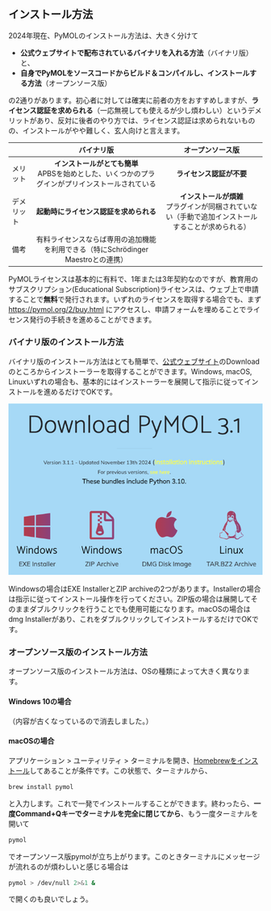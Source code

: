 ## インストール方法

2024年現在、PyMOLのインストール方法は、大きく分けて

- **公式ウェブサイトで配布されているバイナリを入れる方法**（バイナリ版）と、
- **自身でPyMOLをソースコードからビルド＆コンパイルし、インストールする方法**（オープンソース版）

の2通りがあります。初心者に対しては確実に前者の方をおすすめしますが、**ライセンス認証を求められる**（一応無視しても使えるが少し煩わしい）というデメリットがあり、反対に後者のやり方では、ライセンス認証は求められないものの、インストールがやや難しく、玄人向けと言えます。

|            |                                             バイナリ版                                             |                                           オープンソース版                                           |
| :--------- | :------------------------------------------------------------------------------------------------: | :--------------------------------------------------------------------------------------------------: |
| メリット   | **インストールがとても簡単**<br>APBSを始めとした、いくつかのプラグインがプリインストールされている |                                       **ライセンス認証が不要**                                       |
| デメリット |                               **起動時にライセンス認証を求められる**                               | **インストールが煩雑**<br>プラグインが同梱されていない（手動で追加インストールすることが求められる） |
| 備考       |        有料ライセンスならば専用の追加機能を利用できる（特にSchrödinger Maestroとの連携）         |                                                                                                      |

PyMOLライセンスは基本的に有料で、1年または3年契約なのですが、教育用のサブスクリプション(Educational Subscription)ライセンスは、ウェブ上で申請することで**無料**で発行されます。いずれのライセンスを取得する場合でも、まず<https://pymol.org/2/buy.html> にアクセスし、申請フォームを埋めることでライセンス発行の手続きを進めることができます。

### バイナリ版のインストール方法

バイナリ版のインストール方法はとても簡単で、[公式ウェブサイト](https://pymol.org/2/)のDownloadのところからインストーラーを取得することができます。Windows, macOS, Linuxいずれの場合も、基本的にはインストーラーを展開して指示に従ってインストールを進めるだけでOKです。

![PyMOLのダウンロードページ](./image/installation1.png)

Windowsの場合はEXE InstallerとZIP archiveの2つがあります。Installerの場合は指示に従ってインストール操作を行ってください。ZIP版の場合は展開してそのままダブルクリックを行うことでも使用可能になります。macOSの場合はdmg Installerがあり、これをダブルクリックしてインストールするだけでOKです。

### オープンソース版のインストール方法

オープンソース版のインストール方法は、OSの種類によって大きく異なります。

#### Windows 10の場合

（内容が古くなっているので消去しました。）

#### macOSの場合

アプリケーション > ユーティリティ > ターミナルを開き、[Homebrewをインストール](http://brew.sh/index_ja.html)してあることが条件です。この状態で、ターミナルから、

```bash
brew install pymol
```

と入力します。これで一発でインストールすることができます。終わったら、**一度Command+Qキーでターミナルを完全に閉じてから**、もう一度ターミナルを開いて

```bash
pymol
```

でオープンソース版pymolが立ち上がります。このときターミナルにメッセージが流れるのが煩わしいと感じる場合は

```bash
pymol > /dev/null 2>&1 &
```

で開くのも良いでしょう。
